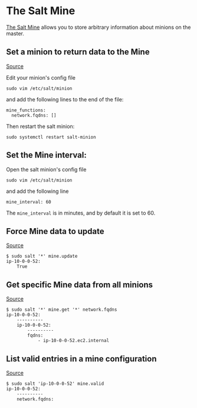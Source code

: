 # The Salt Mine
[The Salt Mine](https://docs.saltproject.io/en/latest/topics/mine/) allows you to store arbitrary information about minions on the master.

## Set a minion to return data to the Mine
[Source](https://docs.saltproject.io/en/latest/topics/mine/#mine-functions)

Edit your minion's config file
```
sudo vim /etc/salt/minion
```
and add the following lines to the end of the file:
```
mine_functions:
  network.fqdns: []
```
Then restart the salt minion:
```
sudo systemctl restart salt-minion
```

## Set the Mine interval:
Open the salt minion's config file
```
sudo vim /etc/salt/minion
```
and add the following line
```
mine_interval: 60
```
The `mine_interval` is in minutes, and by default it is set to 60.

## Force Mine data to update
[Source](https://docs.saltproject.io/en/latest/topics/mine/#example)
```
$ sudo salt '*' mine.update
ip-10-0-0-52:
    True
```

## Get specific Mine data from all minions
[Source](https://docs.saltproject.io/en/latest/ref/modules/all/salt.modules.mine.html#salt.modules.mine.get)
```
$ sudo salt '*' mine.get '*' network.fqdns
ip-10-0-0-52:
    ----------
    ip-10-0-0-52:
        ----------
        fqdns:
            - ip-10-0-0-52.ec2.internal
```

## List valid entries in a mine configuration
[Source](https://docs.saltproject.io/en/latest/ref/modules/all/salt.modules.mine.html#salt.modules.mine.valid)
```
$ sudo salt 'ip-10-0-0-52' mine.valid
ip-10-0-0-52:
    ----------
    network.fqdns:
```
